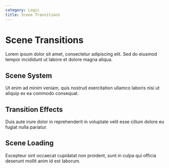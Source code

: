 ```yaml
---
category: Logic
title: Scene Transitions
---
```


# Scene Transitions

Lorem ipsum dolor sit amet, consectetur adipiscing elit. Sed do eiusmod tempor incididunt ut labore et dolore magna aliqua.

## Scene System

Ut enim ad minim veniam, quis nostrud exercitation ullamco laboris nisi ut aliquip ex ea commodo consequat.

## Transition Effects

Duis aute irure dolor in reprehenderit in voluptate velit esse cillum dolore eu fugiat nulla pariatur.

## Scene Loading

Excepteur sint occaecat cupidatat non proident, sunt in culpa qui officia deserunt mollit anim id est laborum.

